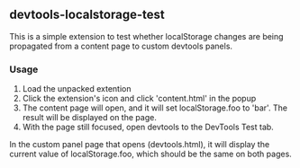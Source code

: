 ## devtools-localstorage-test

This is a simple extension to test whether localStorage changes are being propagated from a content page to custom devtools panels.

### Usage

1. Load the unpacked extention
2. Click the extension's icon and click 'content.html' in the popup
3. The content page will open, and it will set localStorage.foo to 'bar'. The result will be displayed on the page.
4. With the page still focused, open devtools to the DevTools Test tab.

In the custom panel page that opens (devtools.html), it will display the current value of localStorage.foo, which should be the same on both pages.

